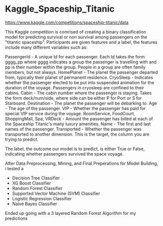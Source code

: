 # Kaggle_Spaceship_Titanic

https://www.kaggle.com/competitions/spaceship-titanic/data

This Kaggle competition is comrised of creating a binary classification model for predicting survival or non survival among passengers on the "titantic spaceship". Participants are given features and a label, the features include many different variables such as: 

PassengerId - A unique Id for each passenger. Each Id takes the form gggg_pp where gggg indicates a group the passenger is travelling with and pp is their number within the group. People in a group are often family members, but not always.
HomePlanet - The planet the passenger departed from, typically their planet of permanent residence.
CryoSleep - Indicates whether the passenger elected to be put into suspended animation for the duration of the voyage. Passengers in cryosleep are confined to their cabins.
Cabin - The cabin number where the passenger is staying. Takes the form deck/num/side, where side can be either P for Port or S for Starboard.
Destination - The planet the passenger will be debarking to.
Age - The age of the passenger.
VIP - Whether the passenger has paid for special VIP service during the voyage.
RoomService, FoodCourt, ShoppingMall, Spa, VRDeck - Amount the passenger has billed at each of the Spaceship Titanic's many luxury amenities.
Name - The first and last names of the passenger.
Transported - Whether the passenger was transported to another dimension. This is the target, the column you are trying to predict.

The label, the outcome our model is to predict, is either True or False, indicating whether passengers survived the space voyage. 

After Data Preprocessing, Mining, and Final Preperations for Model Building, i tested a 

- Decision Tree Classifier
- XG Boost Classifier
- Random Forest Classifier
- Supported Vector Machine (SVM) Classifier 
- Logistic Regression Classifier 
- Naive Bayes Classifier 

Ended up going with a 3 layered Random Forest Algorithm for my predictions 
